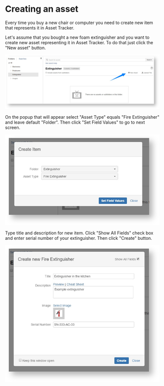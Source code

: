 # Creating an asset

Every time you buy a new chair or computer you need to create new item that represents it in Asset Tracker. 

  
Let's assume that you bought a new foam extinguisher and you want to create new asset representing it in Asset Tracker. To do that just click the "New asset" button.

![](../.gitbook/assets/newasset1.jpeg)



On the popup that will appear select "Asset Type" equals "Fire Extinguisher" and leave default "Folder". Then click "Set Field Values" to go to next screen.

![](../.gitbook/assets/newasset2.jpeg)



Type title and description for new item. Click "Show All Fields" check box and enter serial number of your extinguisher. Then click "Create" button.

![](../.gitbook/assets/newasset3.jpeg)

